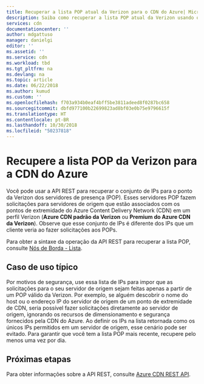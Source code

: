 ```yaml
---
title: Recuperar a lista POP atual da Verizon para o CDN do Azure| Microsoft Docs
description: Saiba como recuperar a lista POP atual da Verizon usando o API REST.
services: cdn
documentationcenter: ''
author: mdgattuso
manager: danielgi
editor: ''
ms.assetid: ''
ms.service: cdn
ms.workload: tbd
ms.tgt_pltfrm: na
ms.devlang: na
ms.topic: article
ms.date: 06/22/2018
ms.author: kumud
ms.custom: ''
ms.openlocfilehash: f703a934b0eaf4bff5be3811adeed8f0287bc658
ms.sourcegitcommit: dbfd977100b22699823ad8bf03e0b75e9796615f
ms.translationtype: HT
ms.contentlocale: pt-BR
ms.lasthandoff: 10/30/2018
ms.locfileid: "50237818"
---
```

# <a name="retrieve-the-current-verizon-pop-list-for-azure-cdn"></a>Recupere a lista POP da Verizon para a CDN do Azure

Você pode usar a API REST para recuperar o conjunto de IPs para o ponto da Verizon dos servidores de presença (POP). Esses servidores POP fazem solicitações para servidores de origem que estão associados com os pontos de extremidade do Azure Content Delivery Network (CDN) em um perfil Verizon (**Azure CDN padrão da Verizon** ou **Premium do Azure CDN da Verizon**). Observe que esse conjunto de IPs é diferente dos IPs que um cliente veria ao fazer solicitações aos POPs. 

Para obter a sintaxe da operação da API REST para recuperar a lista POP, consulte [Nós de Borda - Lista](https://docs.microsoft.com/rest/api/cdn/edgenodes/list).

## <a name="typical-use-case"></a>Caso de uso típico

Por motivos de segurança, use essa lista de IPs para impor que as solicitações para o seu servidor de origem sejam feitas apenas a partir de um POP válido da Verizon. Por exemplo, se alguém descobrir o nome do host ou o endereço IP do servidor de origem de um ponto de extremidade de CDN, seria possível fazer solicitações diretamente ao servidor de origem, ignorando os recursos de dimensionamento e segurança fornecidos pela CDN do Azure. Ao definir os IPs na lista retornada como os únicos IPs permitidos em um servidor de origem, esse cenário pode ser evitado. Para garantir que você tem a lista POP mais recente, recupere pelo menos uma vez por dia. 

## <a name="next-steps"></a>Próximas etapas

Para obter informações sobre a API REST, consulte [Azure CDN REST API](https://docs.microsoft.com/rest/api/cdn/).

